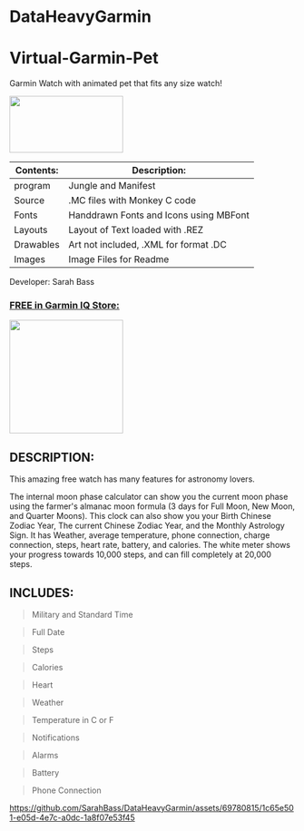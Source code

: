 # DataHeavyGarmin

# Virtual-Garmin-Pet
Garmin Watch with animated pet that fits any size watch!

 [<img src="https://github.com/SarahBass/DataHeavyGarmin/blob/main/Untitled%20107.jpeg" width="200" height="100">](https://apps.garmin.com/en-US/apps/e3225022-f239-414a-868a-d658baf7db9b)


Contents: | Description:
--------- | ------------
program  | Jungle and Manifest 
Source | .MC files with Monkey C code
Fonts | Handdrawn Fonts and Icons using MBFont 
Layouts | Layout of Text loaded with .REZ 
Drawables | Art not included, .XML for format .DC
Images    | Image Files for Readme
 
 Developer: Sarah Bass
 
### [FREE in Garmin IQ Store:](https://apps.garmin.com/en-US/apps/03cb70fd-ce8f-410a-836e-94ad4648c5d8)
 
[<img src="https://github.com/SarahBass/DataHeavyGarmin/blob/main/Untitled_95.png" width="200" height="200">](https://apps.garmin.com/en-US/apps/e3225022-f239-414a-868a-d658baf7db9b)


## DESCRIPTION:

This amazing free watch has many features for astronomy lovers.

The internal moon phase calculator can show you the current moon phase using the farmer's almanac moon formula (3 days for Full Moon, New Moon, and Quarter Moons). This clock can also show you your Birth Chinese Zodiac Year, The current Chinese Zodiac Year, and the Monthly Astrology Sign. It has Weather, average temperature, phone connection, charge connection, steps, heart rate, battery, and calories. The white meter shows your progress towards 10,000 steps, and can fill completely at 20,000 steps.

## INCLUDES:

>Military and Standard Time

>Full Date

>Steps

>Calories

>Heart

>Weather

>Temperature in C or F

>Notifications

>Alarms

>Battery

>Phone Connection




https://github.com/SarahBass/DataHeavyGarmin/assets/69780815/1c65e501-e05d-4e7c-a0dc-1a8f07e53f45















